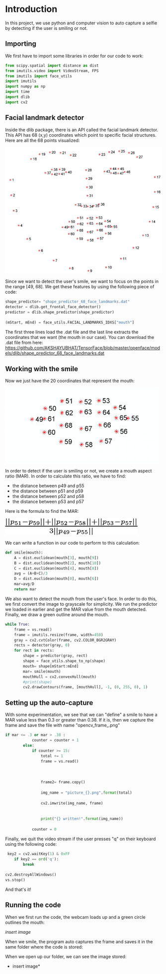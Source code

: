 # Introduction 

In this project, we use python and computer vision to auto capture a selfie by detecting if the user is smiling or not. 

## Importing 

We first have to import some libraries in order for our code to work: 

```python
from scipy.spatial import distance as dist
from imutils.video import VideoStream, FPS
from imutils import face_utils
import imutils
import numpy as np
import time
import dlib
import cv2
```

## Facial landmark detector

Inside the dlib package, there is an API called the facial landmark detector. This API has 68 (x,y) coordinates which point to specific facial structures. Here are all the 68 points visualized: 

![Facial Landmarks](faciallandmarks.jpg)


Since we want to detect the user's smile, we want to focus on the points in the range [49, 68]. We get these features by using the following piece of code: 

```python
shape_predictor= "shape_predictor_68_face_landmarks.dat" 
detector = dlib.get_frontal_face_detector()
predictor = dlib.shape_predictor(shape_predictor)

(mStart, mEnd) = face_utils.FACIAL_LANDMARKS_IDXS["mouth"]
```

The first three lines load the .dat file and the last line extracts the coordinates that we want (the mouth in our case). You can download the .dat file from here: https://github.com/AKSHAYUBHAT/TensorFace/blob/master/openface/models/dlib/shape_predictor_68_face_landmarks.dat

## Working with the smile 

Now we just have the 20 coordinates that represent the mouth: 

![Extracted Mouth](mouth.png)

In order to detect if the user is smiling or not, we create a mouth aspect ratio (MAR). In order to calculate this ratio, we have to find: 

- the distance between p49 and p55 
- the distance between p51 and p59
- the distance between p52 and p58
- the distance between p53 and p57 

Here is the formula to find the MAR: 

![MAR Equation](MARequation.png)

We can write a function in our code to perform to this calculation:

```python
def smile(mouth):
    A = dist.euclidean(mouth[3], mouth[9])
    B = dist.euclidean(mouth[2], mouth[10])
    C = dist.euclidean(mouth[4], mouth[8])
    avg = (A+B+C)/3
    D = dist.euclidean(mouth[0], mouth[6])
    mar=avg/D
    return mar
```

We also want to detect the mouth from the user's face. In order to do this, we first convert the image to grayscale for simplicity. We run the predictor we loaded in earlier and get the MAR  value from the mouth detected. Finally, we draw a green outline around the mouth. 

```python
while True:
    frame = vs.read()    
    frame = imutils.resize(frame, width=450)
    gray = cv2.cvtColor(frame, cv2.COLOR_BGR2GRAY)
    rects = detector(gray, 0)
    for rect in rects:
        shape = predictor(gray, rect)
        shape = face_utils.shape_to_np(shape)
        mouth= shape[mStart:mEnd]
        mar= smile(mouth)
        mouthHull = cv2.convexHull(mouth)
        #print(shape)
        cv2.drawContours(frame, [mouthHull], -1, (0, 255, 0), 1)
```

## Setting up the auto-capture 

With some experimentation, we see that we can "define" a smile to have a MAR value less than 0.3 or greater than 0.38. If it is, then we capture the frame and save the file with name "opencv_frame_<counter>.png"

```python
if mar <= .3 or mar > .38 : 
            counter = counter + 1
        else:
            if counter >= 15:
                total += 1
                frame = vs.read()

                
                
                frame2= frame.copy()
                
                img_name = "picture_{}.png".format(total)
                
                cv2.imwrite(img_name, frame)

                
                print("{} written!".format(img_name))

            counter = 0
 ```

Finally, we quit the video stream if the user presses "q" on their keyboard using the following code: 

```python
 key2 = cv2.waitKey(1) & 0xFF
    if key2 == ord('q'):
        break

cv2.destroyAllWindows()
vs.stop()
```

And that's it! 

## Running the code 

When we first run the code, the webcam loads up and a green circle outlines the mouth: 

*insert image*


When we smile, the program auto captures the frame and saves it in the same folder where the code is stored: 

When we open up our folder, we can see the image stored: 

* insert image* 









